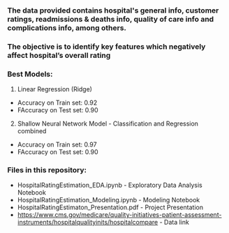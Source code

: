 
### The data provided contains hospital's general info, customer ratings, readmissions & deaths info, quality of care info and complications info, among others.
### The objective is to identify  key features which negatively affect hospital’s overall rating


### Best Models: 
1. Linear Regression (Ridge)
  * Accuracy on Train set: 0.92
  * FAccuracy on Test set: 0.90

2. Shallow Neural Network Model - Classification and Regression combined 
  * Accuracy on Train set: 0.97
  * FAccuracy on Test set: 0.90

### Files in this repository:
* HospitalRatingEstimation_EDA.ipynb - Exploratory Data Analysis Notebook
* HospitalRatingEstimation_Modeling.ipynb - Modeling Notebook
* HospitalRatingEstimaton_Presentation.pdf - Project Presentation 
* https://www.cms.gov/medicare/quality-initiatives-patient-assessment-instruments/hospitalqualityinits/hospitalcompare - Data link
